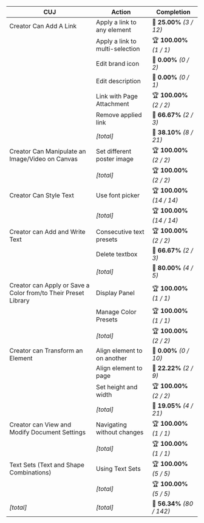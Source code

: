 | **CUJ**                                                        | **Action**                      | **Completion**             |
| -------------------------------------------------------------- | ------------------------------- | -------------------------- |
| Creator Can Add A Link                                         | Apply a link to any element     | 🚨 **25.00%** *(3 / 12)*   |
|                                                                | Apply a link to multi-selection | 🏆 **100.00%** *(1 / 1)*   |
|                                                                | Edit brand icon                 | 🚨 **0.00%** *(0 / 2)*     |
|                                                                | Edit description                | 🚨 **0.00%** *(0 / 1)*     |
|                                                                | Link with Page Attachment       | 🏆 **100.00%** *(2 / 2)*   |
|                                                                | Remove applied link             | 🛴 **66.67%** *(2 / 3)*    |
|                                                                | *[total]*                       | 🚨 **38.10%** *(8 / 21)*   |
| Creator Can Manipulate an Image/Video on Canvas                | Set different poster image      | 🏆 **100.00%** *(2 / 2)*   |
|                                                                | *[total]*                       | 🏆 **100.00%** *(2 / 2)*   |
| Creator Can Style Text                                         | Use font picker                 | 🏆 **100.00%** *(14 / 14)* |
|                                                                | *[total]*                       | 🏆 **100.00%** *(14 / 14)* |
| Creator can Add and Write Text                                 | Consecutive text presets        | 🏆 **100.00%** *(2 / 2)*   |
|                                                                | Delete textbox                  | 🛴 **66.67%** *(2 / 3)*    |
|                                                                | *[total]*                       | 🛴 **80.00%** *(4 / 5)*    |
| Creator can Apply or Save a Color from/to Their Preset Library | Display Panel                   | 🏆 **100.00%** *(1 / 1)*   |
|                                                                | Manage Color Presets            | 🏆 **100.00%** *(1 / 1)*   |
|                                                                | *[total]*                       | 🏆 **100.00%** *(2 / 2)*   |
| Creator can Transform an Element                               | Align element to on another     | 🚨 **0.00%** *(0 / 10)*    |
|                                                                | Align element to page           | 🚨 **22.22%** *(2 / 9)*    |
|                                                                | Set height and width            | 🏆 **100.00%** *(2 / 2)*   |
|                                                                | *[total]*                       | 🚨 **19.05%** *(4 / 21)*   |
| Creator can View and Modify Document Settings                  | Navigating without changes      | 🏆 **100.00%** *(1 / 1)*   |
|                                                                | *[total]*                       | 🏆 **100.00%** *(1 / 1)*   |
| Text Sets (Text and Shape Combinations)                        | Using Text Sets                 | 🏆 **100.00%** *(5 / 5)*   |
|                                                                | *[total]*                       | 🏆 **100.00%** *(5 / 5)*   |
| *\[total\]*                                                    | *\[total\]*                     | 🛴 **56.34%** *(80 / 142)* |